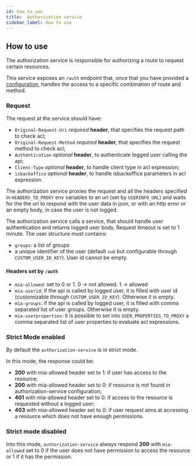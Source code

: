 ```yaml
---
id: how_to_use
title:  Authorization service
sidebar_label: How to use
---
```

## How to use

The authorization service is responsible for authorizing a route to request certain resources.

This service exposes an `/auth` endpoint that, once that you have provided a [configuration](https://docs.mia-platform.eu/runtime_suite/authorization-service/configuration/), handles the access to a specific combination of route and method.

### Request

The request at the service should have:

* `Original-Request-Uri` _required_ **header**, that specifies the request path to check acl;
* `Original-Request-Method` _required_ **header**, that specifies the request method to check acl;
* `Authentication` _optional_ **header**, to authenticate logged user calling the api;
* `Client-Type` _optional_ **header**, to handle client type in acl expression;
* `isbackoffice` _optional_ **header**, to handle isbackoffice parameters in acl expression.

The authorization service proxies the request and all the headers specified in `HEADERS_TO_PROXY` env variables to an url (set by `USERINFO_URL`) and waits for the the url to respond with the user data in json, or with an http error or an empty body, in case the user is not logged.

The authorization service calls a service, that should handle user authentication and returns logged user body. Request timeout is set to 1 minute.
The user structure must contains:

* `groups`: a list of groups
* a unique identifier of the user (default `sub` but configurable through `CUSTOM_USER_ID_KEY`). User id cannot be empty.

#### Headers set by `/auth`

* `mia-allowed`: set to 0 or 1. 0 -> not allowed. 1 -> allowed
* `mia-userid`: if the api is called by logged user, it is filled with user id (customizable through `CUSTOM_USER_ID_KEY`). Otherwise it is empty.
* `mia-groups`: if the api is called by logged user, it is filled with comma separated list of user groups. Otherwise it is empty.
* `mia-userproperties`: it is possible to set into `USER_PROPERTIES_TO_PROXY` a comma separated list of user properties to evaluate acl expressions.

### Strict Mode enabled

By default the `authorization-service` is in strict mode.

In this mode, the response could be:

* **200** with mia-allowed header set to 1: if user has access to the resource;
* **200** with mia-allowed header set to 0: if resource is not found in authorization-service configuration;
* **401** with mia-allowed header set to 0: if access to the resource is requested without a logged user;
* **403** with mia-allowed header set to 0: if user request aims at accessing a resource which does not have enough permissions.

### Strict mode disabled

Into this mode, `authorization-service` always respond **200** with `mia-allowed` set to 0 if the user does not have permission to access the resource or 1 if it has the permission.
